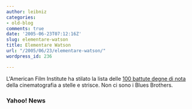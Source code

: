 ```yaml
---
author: leibniz
categories:
- old-blog
comments: true
date: '2005-06-23T07:12:16Z'
slug: elementare-watson
title: Elementare Watson
url: "/2005/06/23/elementare-watson/"
wordpress_id: 236

---
```

L'American Film Institute ha stilato la lista delle [100 battute degne di nota](https://news.yahoo.com/news?tmpl=story&u=/ap/20050622/ap_on_en_mo/film_movie_quotes_list_1) della cinematografia a stelle e strisce. Non ci sono i Blues Brothers.  



### Yahoo! News
